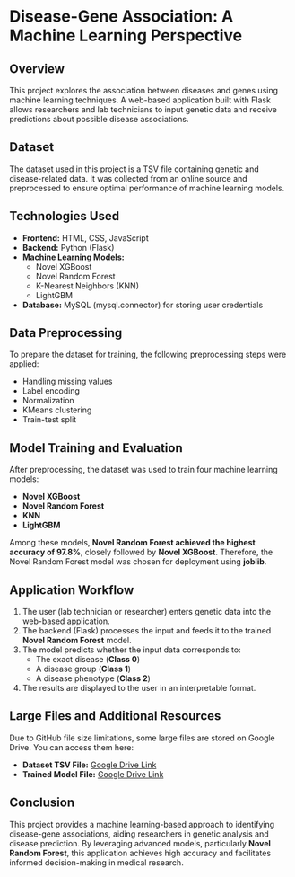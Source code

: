 # Disease-Gene Association: A Machine Learning Perspective

## Overview
This project explores the association between diseases and genes using machine learning techniques. A web-based application built with Flask allows researchers and lab technicians to input genetic data and receive predictions about possible disease associations.

## Dataset
The dataset used in this project is a TSV file containing genetic and disease-related data. It was collected from an online source and preprocessed to ensure optimal performance of machine learning models.

## Technologies Used
- **Frontend:** HTML, CSS, JavaScript  
- **Backend:** Python (Flask)  
- **Machine Learning Models:**  
  - Novel XGBoost  
  - Novel Random Forest  
  - K-Nearest Neighbors (KNN)  
  - LightGBM  
- **Database:** MySQL (mysql.connector) for storing user credentials  

## Data Preprocessing
To prepare the dataset for training, the following preprocessing steps were applied:  
- Handling missing values  
- Label encoding  
- Normalization  
- KMeans clustering  
- Train-test split  

## Model Training and Evaluation
After preprocessing, the dataset was used to train four machine learning models:  
- **Novel XGBoost**  
- **Novel Random Forest**  
- **KNN**  
- **LightGBM**  

Among these models, **Novel Random Forest achieved the highest accuracy of 97.8%**, closely followed by **Novel XGBoost**. Therefore, the Novel Random Forest model was chosen for deployment using **joblib**.

## Application Workflow
1. The user (lab technician or researcher) enters genetic data into the web-based application.  
2. The backend (Flask) processes the input and feeds it to the trained **Novel Random Forest** model.  
3. The model predicts whether the input data corresponds to:  
   - The exact disease (**Class 0**)  
   - A disease group (**Class 1**)  
   - A disease phenotype (**Class 2**)  
4. The results are displayed to the user in an interpretable format.  

## Large Files and Additional Resources
Due to GitHub file size limitations, some large files are stored on Google Drive. You can access them here:  
- **Dataset TSV File:** [Google Drive Link](https://drive.google.com/file/d/1RoD-gwgp_SibvZScdZ84PrNbvFMUcUjB/view?usp=sharing) 
- **Trained Model File:** [Google Drive Link](https://drive.google.com/file/d/12_9qYTEOG54rNVU_HsqqGht2r7CuT_o9/view?usp=sharing)  

## Conclusion
This project provides a machine learning-based approach to identifying disease-gene associations, aiding researchers in genetic analysis and disease prediction. By leveraging advanced models, particularly **Novel Random Forest**, this application achieves high accuracy and facilitates informed decision-making in medical research.
